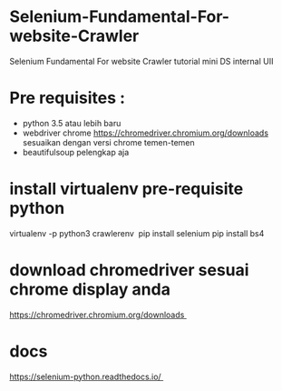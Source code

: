 # Selenium-Fundamental-For-website-Crawler
Selenium Fundamental For website Crawler tutorial mini DS internal UII

# Pre requisites :
- python 3.5 atau lebih baru
- webdriver chrome https://chromedriver.chromium.org/downloads sesuaikan dengan versi chrome temen-temen
- beautifulsoup pelengkap aja 

# install virtualenv pre-requisite python 
virtualenv -p python3 crawlerenv 
pip install selenium
pip install bs4

# download chromedriver sesuai chrome display anda
https://chromedriver.chromium.org/downloads 

# docs 
https://selenium-python.readthedocs.io/ 
